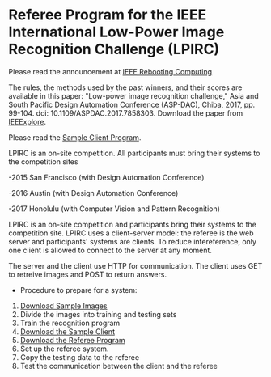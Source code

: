 # Referee Program for the IEEE International Low-Power Image Recognition Challenge (LPIRC)

Please read the announcement at [IEEE Rebooting Computing](http://rebootingcomputing.ieee.org/lpirc)

The rules, the methods used by the past winners, and their scores are available in this paper: "Low-power image recognition challenge," Asia and South Pacific Design Automation Conference (ASP-DAC), Chiba, 2017, pp. 99-104.
doi: 10.1109/ASPDAC.2017.7858303. Download the paper from [IEEExplore](http://ieeexplore.ieee.org/document/7858303/).

Please read the [Sample Client Program](https://github.com/ieeelpirc/sampleclient).

LPIRC is an on-site competition. All participants must bring their systems to the competition sites

-2015 San Francisco (with Design Automation Conference)

-2016 Austin (with Design Automation Conference)

-2017 Honolulu (with Computer Vision and Pattern Recognition)

LPIRC is an on-site competition and participants bring their systems to the competition site. LPIRC uses a client-server model: the referee is the web server and participants' systems are clients. To reduce intereference, only one client is allowed to connect to the server at any moment.

The server and the client use HTTP for communication. The client uses GET to retreive images and POST to return answers.

* Procedure to prepare for a system:
1. [Download Sample Images](http://vision.cs.unc.edu/LPIRC/login.php)
2. Divide the images into training and testing sets
3. Train the recognition program
4. [Download the Sample Client](https://github.com/ieeelpirc/sampleclient)
5. [Download the Referee Program](https://github.com/ieeelpirc/referee)
6. Set up the referee system.
7. Copy the testing data to the referee
8. Test the communication between the client and the referee






